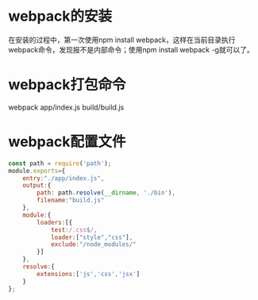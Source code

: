# webpack的安装
   在安装的过程中，第一次使用npm install webpack，这样在当前目录执行webpack命令，发现报不是内部命令；使用npm install webpack -g就可以了。
# webpack打包命令
webpack app/index.js build/build.js
# webpack配置文件
````js
const path = require('path');
module.exports={
    entry:"./app/index.js",
    output:{
        path: path.resolve(__dirname, './bin'),
        filename:"build.js"
    },
    module:{
        loaders:[{
            test:/.css$/,
            loader:["style","css"],
            exclude:"/node_modules/"
        }]
    },
    resolve:{
        extensions:['js','css','jsx']
    }
};
````